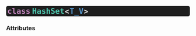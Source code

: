 <style> span { font-family: monospace; } h2 { background: rgb(30,30,30); padding: 0.15em; border-radius: 0.25em; color: rgb(212,212,212); line-height: 1em; } </style>

## <span style="color: rgb(197, 134, 192);">class</span> <span style="color: rgb(78, 201, 176);">HashSet</span>&lt;<span style="color: rgb(86, 156, 214);">T_V</span>&gt;

### Attributes

